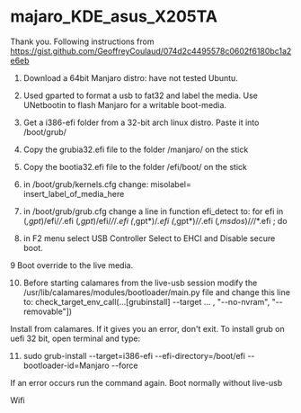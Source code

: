 # majaro_KDE_asus_X205TA
Thank you. Following instructions from https://gist.github.com/GeoffreyCoulaud/074d2c4495578c0602f6180bc1a2e6eb

1. Download a 64bit Manjaro distro: have not tested Ubuntu.

2. Used gparted to format a usb to fat32 and label the media.
   Use UNetbootin to flash Manjaro for a writable boot-media.

3. Get a i386-efi folder from a 32-bit arch linux distro.
   Paste it into /boot/grub/

4. Copy the grubia32.efi file to the folder /manjaro/ on the stick

5. Copy the bootia32.efi file to the folder /efi/boot/ on the stick

6. in /boot/grub/kernels.cfg change:
   misolabel= insert_label_of_media_here
 
7. in /boot/grub/grub.cfg change a line in function efi_detect to:
   for efi in (*,gpt*)/efi/*/*.efi (*,gpt*)/efi/*/*/*.efi (*,gpt*)/*.efi (*,gpt*)/*/*.efi (*,msdos*)/*/*/*.efi ; do

8. in F2 menu select USB Controller Select to EHCI and Disable secure boot.

9 Boot override to the live media.

10. Before starting calamares from the live-usb session modify the /usr/lib/calamares/modules/bootloader/main.py file and change this line to:
   check_target_env_call(...[grubinstall] --target ... , "--no-nvram", "--removable"])

Install from calamares.
If it gives you an error, don't exit. To install grub on uefi 32 bit, open terminal and type:

11. sudo grub-install --target=i386-efi --efi-directory=/boot/efi --bootloader-id=Manjaro --force

If an error occurs run the command again.
Boot normally without live-usb

Wifi


